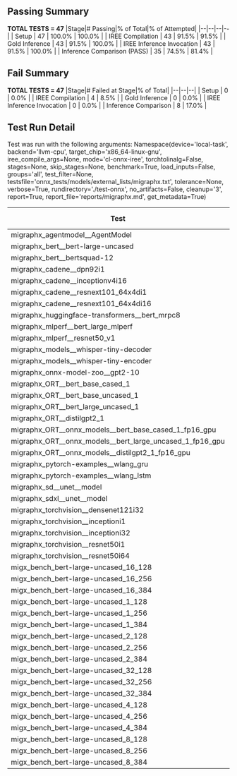 ## Passing Summary

**TOTAL TESTS = 47**
|Stage|# Passing|% of Total|% of Attempted|
|--|--|--|--|
| Setup | 47 | 100.0% | 100.0% |
| IREE Compilation | 43 | 91.5% | 91.5% |
| Gold Inference | 43 | 91.5% | 100.0% |
| IREE Inference Invocation | 43 | 91.5% | 100.0% |
| Inference Comparison (PASS) | 35 | 74.5% | 81.4% |
## Fail Summary

**TOTAL TESTS = 47**
|Stage|# Failed at Stage|% of Total|
|--|--|--|
| Setup | 0 | 0.0% |
| IREE Compilation | 4 | 8.5% |
| Gold Inference | 0 | 0.0% |
| IREE Inference Invocation | 0 | 0.0% |
| Inference Comparison | 8 | 17.0% |
## Test Run Detail
Test was run with the following arguments:
Namespace(device='local-task', backend='llvm-cpu', target_chip='x86_64-linux-gnu', iree_compile_args=None, mode='cl-onnx-iree', torchtolinalg=False, stages=None, skip_stages=None, benchmark=True, load_inputs=False, groups='all', test_filter=None, testsfile='onnx_tests/models/external_lists/migraphx.txt', tolerance=None, verbose=True, rundirectory='./test-onnx', no_artifacts=False, cleanup='3', report=True, report_file='reports/migraphx.md', get_metadata=True)

| Test | Exit Status | Mean Benchmark Time (ms) | Notes |
|--|--|--|--|
| migraphx_agentmodel__AgentModel | Numerics | 0.811598149307987 | |
| migraphx_bert__bert-large-uncased | PASS | 388.6208987484376 | |
| migraphx_bert__bertsquad-12 | compilation | None | |
| migraphx_cadene__dpn92i1 | PASS | 168.87110999474922 | |
| migraphx_cadene__inceptionv4i16 | PASS | 5582.8358717262745 | |
| migraphx_cadene__resnext101_64x4di1 | PASS | 318.49124344686663 | |
| migraphx_cadene__resnext101_64x4di16 | PASS | 4994.191466520229 | |
| migraphx_huggingface-transformers__bert_mrpc8 | PASS | 397.1387508014838 | |
| migraphx_mlperf__bert_large_mlperf | Numerics | 428.8326123108466 | |
| migraphx_mlperf__resnet50_v1 | PASS | 102.33653378155496 | |
| migraphx_models__whisper-tiny-decoder | PASS | 33.321043151238605 | |
| migraphx_models__whisper-tiny-encoder | Numerics | 184.43994182679387 | |
| migraphx_onnx-model-zoo__gpt2-10 | compilation | None | |
| migraphx_ORT__bert_base_cased_1 | PASS | 85.61938504377999 | |
| migraphx_ORT__bert_base_uncased_1 | PASS | 98.8796663781007 | |
| migraphx_ORT__bert_large_uncased_1 | PASS | 389.9557602902253 | |
| migraphx_ORT__distilgpt2_1 | PASS | 31.628602218848684 | |
| migraphx_ORT__onnx_models__bert_base_cased_1_fp16_gpu | Numerics | 85.69559289349449 | |
| migraphx_ORT__onnx_models__bert_large_uncased_1_fp16_gpu | Numerics | 302.58836783468723 | |
| migraphx_ORT__onnx_models__distilgpt2_1_fp16_gpu | Numerics | 43.53607321778933 | |
| migraphx_pytorch-examples__wlang_gru | PASS | 91.31520319109161 | |
| migraphx_pytorch-examples__wlang_lstm | PASS | 45.68840586580336 | |
| migraphx_sd__unet__model | import_model | None | |
| migraphx_sdxl__unet__model | import_model | None | |
| migraphx_torchvision__densenet121i32 | PASS | 1448.1761381030083 | |
| migraphx_torchvision__inceptioni1 | PASS | 205.88263165619637 | |
| migraphx_torchvision__inceptioni32 | PASS | 5762.214447061221 | |
| migraphx_torchvision__resnet50i1 | PASS | 84.25181203832229 | |
| migraphx_torchvision__resnet50i64 | PASS | 5449.206841488679 | |
| migx_bench_bert-large-uncased_16_128 | PASS | 2549.1273688773313 | |
| migx_bench_bert-large-uncased_16_256 | PASS | 4046.606833736101 | |
| migx_bench_bert-large-uncased_16_384 | Numerics | 5736.850373446941 | |
| migx_bench_bert-large-uncased_1_128 | PASS | 159.3065857887268 | |
| migx_bench_bert-large-uncased_1_256 | PASS | 265.4595122569137 | |
| migx_bench_bert-large-uncased_1_384 | PASS | 374.60919097065926 | |
| migx_bench_bert-large-uncased_2_128 | PASS | 403.91413184503716 | |
| migx_bench_bert-large-uncased_2_256 | PASS | 627.142912397782 | |
| migx_bench_bert-large-uncased_2_384 | PASS | 823.6496237417063 | |
| migx_bench_bert-large-uncased_32_128 | PASS | 5203.500346591075 | |
| migx_bench_bert-large-uncased_32_256 | PASS | 8200.453377018372 | |
| migx_bench_bert-large-uncased_32_384 | Numerics | 12307.372887929281 | |
| migx_bench_bert-large-uncased_4_128 | PASS | 878.9617208143076 | |
| migx_bench_bert-large-uncased_4_256 | PASS | 1109.3585789203644 | |
| migx_bench_bert-large-uncased_4_384 | PASS | 2076.31354033947 | |
| migx_bench_bert-large-uncased_8_128 | PASS | 1313.3330990870793 | |
| migx_bench_bert-large-uncased_8_256 | PASS | 2161.371484398842 | |
| migx_bench_bert-large-uncased_8_384 | PASS | 3047.3937690258026 | |
